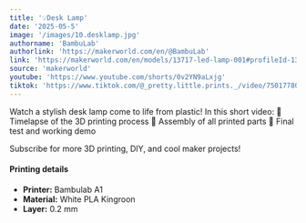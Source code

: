 ```yaml
---
title: '💡Desk Lamp'
date: '2025-05-5'
image: '/images/10.desklamp.jpg'
authorname: 'BambuLab'
authorlink: 'https://makerworld.com/en/@BambuLab'
link: 'https://makerworld.com/en/models/13717-led-lamp-001#profileId-13475'
source: 'makerworld'
youtube: 'https://www.youtube.com/shorts/0v2YN9aLxjg'
tiktok: 'https://www.tiktok.com/@_pretty.little.prints._/video/7501778005912571158'
---
```


Watch a stylish desk lamp come to life from plastic!
In this short video:
🔹 Timelapse of the 3D printing process
🔹 Assembly of all printed parts
🔹 Final test and working demo

Subscribe for more 3D printing, DIY, and cool maker projects!

#### Printing details
- **Printer:** Bambulab A1
- **Material:** White PLA Kingroon
- **Layer:** 0.2 mm
